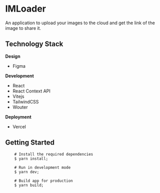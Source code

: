 # IMLoader

An application to upload your images to the cloud and get the link of the image to share it.

## Technology Stack

**Design**
- Figma

**Development**
- React
- React Context API
- Vitejs
- TailwindCSS
- Wouter

**Deployment**
- Vercel

## Getting Started
```
	# Install the required dependencies
	$ yarn install;

	# Run in development mode
	$ yarn dev;

	# Build app for production
	$ yarn build;
```
